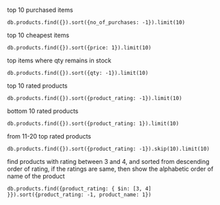 top 10 purchased items
```
db.products.find({}).sort({no_of_purchases: -1}).limit(10)
```

top 10 cheapest items
```
db.products.find({}).sort({price: 1}).limit(10)
```

top items where qty remains in stock
```
db.products.find({}).sort({qty: -1}).limit(10)
```

top 10 rated products
```
db.products.find({}).sort({product_rating: -1}).limit(10)
```

bottom 10 rated products
```
db.products.find({}).sort({product_rating: 1}).limit(10)
```

from 11-20 top rated products
```
db.products.find({}).sort({product_rating: -1}).skip(10).limit(10)
```

find products with rating between 3 and 4, and sorted from descending order of rating, if the ratings are same, then show the alphabetic order of name of the product
```
db.products.find({product_rating: { $in: [3, 4] }}).sort({product_rating: -1, product_name: 1})
```